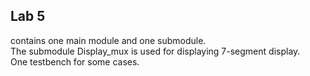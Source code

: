 ## Lab 5  
contains one main module and one submodule.   
The submodule Display_mux is used for displaying 7-segment display.    
One testbench for some cases.  
